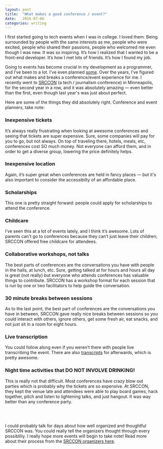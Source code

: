 ```yaml
---
layout: post
title:  "What makes a good conference / event?"
date:   2015-07-06
categories: writing
---
```


I first started going to tech events when I was in college. I loved them. Being surrounded by people with the same interests as me, people who were excited, people who shared their passions, people who welcomed me even though I was new. It was so inspiring. It’s how I realized that I wanted to be a front-end developer. It’s how I met lots of friends. It’s how I found my job.

Going to events has become crucial in my development as a programmer, and I’ve been to a lot. I’ve even planned [some](/hackathon). Over the years, I’ve figured out what makes and breaks a conference/event experience for me. I recently went to [SRCCON](http://srccon.org/) (a tech / journalism conference) in Minneapolis, for the second year in a row, and it was absolutely amazing &mdash; even better than the first, even though last year's was just about perfect.

Here are some of the things they did absolutely right. Conference and event planners, take note:

### Inexpensive tickets
It’s always really frustrating when looking at awesome conferences and seeing that tickets are super expensive. Sure, some companies will pay for you to go, but not always. On top of traveling there, hotels, meals, etc, conferences cost SO much money. Not everyone can afford them, and in order to get a diverse group, lowering the price definitely helps.

### Inexpensive location
Again, it’s super great when conferences are held in fancy places &mdash; but it's also important to consider the accessibilty of an affordable place.

### Scholarships
This one is pretty straight forward: people could apply for scholarships to attend the conference.

### Childcare
I’ve seen this at a lot of events lately, and I think it’s awesome. Lots of parents can't go to conferences because they can’t just leave their children; SRCCON offered free childcare for attendees.

### Collaborative workshops, not talks
The best parts of conferences are the conversations you have with people in the halls, at lunch, etc. Sure, getting talked at for hours and hours all day is great (not really) but everyone who attends conferences has valuable things to contribute. SRCCON has a workshop format for each session that is run by one or two facilitators to help guide the conversation.

### 30 minute breaks between sessions
As to the last point, the best part of conferences are the conversations you have in between, SRCCON gave really nice breaks between sessions so you could interact with others, ignore others, get some fresh air, eat snacks, and not just sit in a room for eight hours.

### Live transcription
You could follow along even if you weren’t there with people live transcribing the event. There are also [transcripts](http://srccon.org/transcription/) for afterwards, which is pretty awesome.

### Night time activities that DO NOT INVOLVE DRINKING!
This is really not that difficult. Most conferences have crazy blow out parties which is probably why the tickets are so expensive. At SRCCON, they kept the venue late and attendees were able to play board games, hack together, pitch and listen to lightening talks, and just hangout. It was way better than any conference party.



<br><br>

I could probably talk for days about how well organized and thoughtful SRCCON was. You could really tell the organizers thought through every possibliliy. I really hope more events will begin to take note! Read more about their process from the [SRCCON organizers here](http://srccon.org/docs/).








